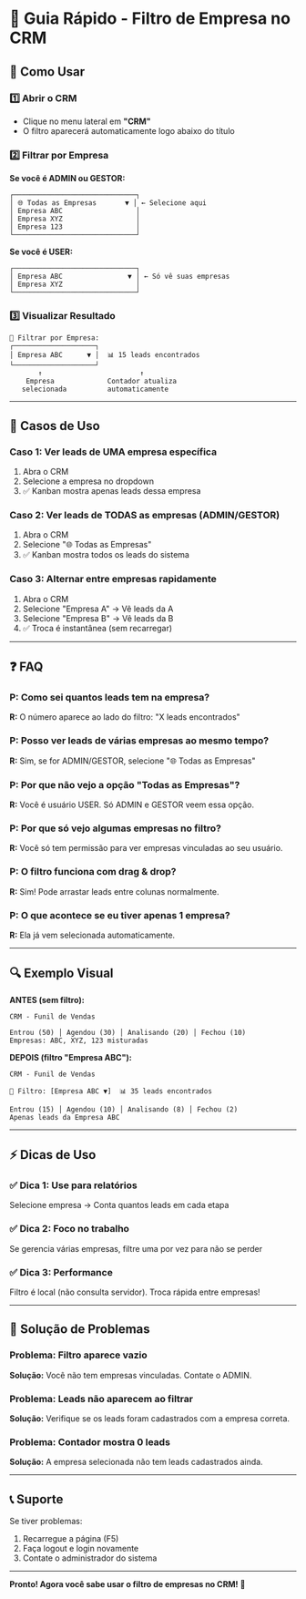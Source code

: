 # 🚀 Guia Rápido - Filtro de Empresa no CRM

## 📍 Como Usar

### 1️⃣ Abrir o CRM
- Clique no menu lateral em **"CRM"**
- O filtro aparecerá automaticamente logo abaixo do título

### 2️⃣ Filtrar por Empresa

**Se você é ADMIN ou GESTOR:**
```
┌──────────────────────────────┐
│ 🌐 Todas as Empresas       ▼ │ ← Selecione aqui
│ Empresa ABC                  │
│ Empresa XYZ                  │
│ Empresa 123                  │
└──────────────────────────────┘
```

**Se você é USER:**
```
┌──────────────────────────────┐
│ Empresa ABC                ▼ │ ← Só vê suas empresas
│ Empresa XYZ                  │
└──────────────────────────────┘
```

### 3️⃣ Visualizar Resultado
```
🏢 Filtrar por Empresa:
┌────────────────────┐
│ Empresa ABC      ▼ │  📊 15 leads encontrados
└────────────────────┘
       ↑                        ↑
    Empresa             Contador atualiza
   selecionada          automaticamente
```

---

## 🎯 Casos de Uso

### Caso 1: Ver leads de UMA empresa específica
1. Abra o CRM
2. Selecione a empresa no dropdown
3. ✅ Kanban mostra apenas leads dessa empresa

### Caso 2: Ver leads de TODAS as empresas (ADMIN/GESTOR)
1. Abra o CRM
2. Selecione "🌐 Todas as Empresas"
3. ✅ Kanban mostra todos os leads do sistema

### Caso 3: Alternar entre empresas rapidamente
1. Abra o CRM
2. Selecione "Empresa A" → Vê leads da A
3. Selecione "Empresa B" → Vê leads da B
4. ✅ Troca é instantânea (sem recarregar)

---

## ❓ FAQ

### P: Como sei quantos leads tem na empresa?
**R:** O número aparece ao lado do filtro: "X leads encontrados"

### P: Posso ver leads de várias empresas ao mesmo tempo?
**R:** Sim, se for ADMIN/GESTOR, selecione "🌐 Todas as Empresas"

### P: Por que não vejo a opção "Todas as Empresas"?
**R:** Você é usuário USER. Só ADMIN e GESTOR veem essa opção.

### P: Por que só vejo algumas empresas no filtro?
**R:** Você só tem permissão para ver empresas vinculadas ao seu usuário.

### P: O filtro funciona com drag & drop?
**R:** Sim! Pode arrastar leads entre colunas normalmente.

### P: O que acontece se eu tiver apenas 1 empresa?
**R:** Ela já vem selecionada automaticamente.

---

## 🔍 Exemplo Visual

**ANTES (sem filtro):**
```
CRM - Funil de Vendas

Entrou (50) │ Agendou (30) │ Analisando (20) │ Fechou (10)
Empresas: ABC, XYZ, 123 misturadas
```

**DEPOIS (filtro "Empresa ABC"):**
```
CRM - Funil de Vendas

🏢 Filtro: [Empresa ABC ▼]  📊 35 leads encontrados

Entrou (15) │ Agendou (10) │ Analisando (8) │ Fechou (2)
Apenas leads da Empresa ABC
```

---

## ⚡ Dicas de Uso

### ✅ Dica 1: Use para relatórios
Selecione empresa → Conta quantos leads em cada etapa

### ✅ Dica 2: Foco no trabalho
Se gerencia várias empresas, filtre uma por vez para não se perder

### ✅ Dica 3: Performance
Filtro é local (não consulta servidor). Troca rápida entre empresas!

---

## 🐛 Solução de Problemas

### Problema: Filtro aparece vazio
**Solução:** Você não tem empresas vinculadas. Contate o ADMIN.

### Problema: Leads não aparecem ao filtrar
**Solução:** Verifique se os leads foram cadastrados com a empresa correta.

### Problema: Contador mostra 0 leads
**Solução:** A empresa selecionada não tem leads cadastrados ainda.

---

## 📞 Suporte

Se tiver problemas:
1. Recarregue a página (F5)
2. Faça logout e login novamente
3. Contate o administrador do sistema

---

**Pronto! Agora você sabe usar o filtro de empresas no CRM! 🎉**
